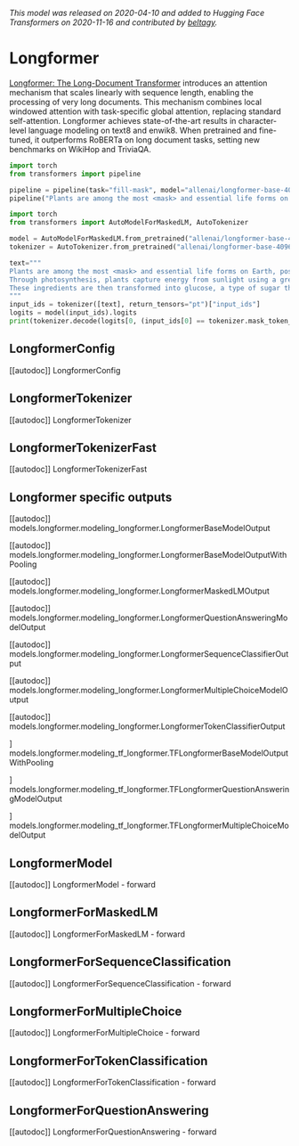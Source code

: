 <!--Copyright 2020 The HuggingFace Team. All rights reserved.

Licensed under the Apache License, Version 2.0 (the "License"); you may not use this file except in compliance with
the License. You may obtain a copy of the License at

http://www.apache.org/licenses/LICENSE-2.0

Unless required by applicable law or agreed to in writing, software distributed under the License is distributed on
an "AS IS" BASIS, WITHOUT WARRANTIES OR CONDITIONS OF ANY KIND, either express or implied. See the License for the
specific language governing permissions and limitations under the License.

⚠️ Note that this file is in Markdown but contain specific syntax for our doc-builder (similar to MDX) that may not be
rendered properly in your Markdown viewer.

-->
*This model was released on 2020-04-10 and added to Hugging Face Transformers on 2020-11-16 and contributed by [beltagy](https://huggingface.co/beltagy).*

# Longformer

[Longformer: The Long-Document Transformer](https://huggingface.co/papers/2004.05150) introduces an attention mechanism that scales linearly with sequence length, enabling the processing of very long documents. This mechanism combines local windowed attention with task-specific global attention, replacing standard self-attention. Longformer achieves state-of-the-art results in character-level language modeling on text8 and enwik8. When pretrained and fine-tuned, it outperforms RoBERTa on long document tasks, setting new benchmarks on WikiHop and TriviaQA.

<hfoptions id="usage">
<hfoption id="Pipeline">

```py
import torch
from transformers import pipeline

pipeline = pipeline(task="fill-mask", model="allenai/longformer-base-4096", dtype="auto")
pipeline("Plants are among the most <mask> and essential life forms on Earth, possessing a unique ability to produce their own food through a process known as photosynthesis. This complex biochemical process is fundamental not only to plant life but to virtually all life on the planet. Through photosynthesis, plants capture energy from sunlight using a green pigment called chlorophyll, which is located in specialized cell structures called chloroplasts. In the presence of light, plants absorb carbon dioxide from the atmosphere through small pores in their leaves called stomata, and take in water from the soil through their root systems. These ingredients are then transformed into glucose, a type of sugar that serves as a source of chemical energy, and oxygen, which is released as a byproduct into the atmosphere. The glucose produced during photosynthesis is not just used immediately; plants also store it as starch or convert it into other organic compounds like cellulose, which is essential for building their cellular structure.")
```

</hfoption>
<hfoption id="AutoModel">

```py
import torch
from transformers import AutoModelForMaskedLM, AutoTokenizer

model = AutoModelForMaskedLM.from_pretrained("allenai/longformer-base-4096", dtype="auto")
tokenizer = AutoTokenizer.from_pretrained("allenai/longformer-base-4096")

text="""
Plants are among the most <mask> and essential life forms on Earth, possessing a unique ability to produce their own food through a process known as photosynthesis. This complex biochemical process is fundamental not only to plant life but to virtually all life on the planet.
Through photosynthesis, plants capture energy from sunlight using a green pigment called chlorophyll, which is located in specialized cell structures called chloroplasts. In the presence of light, plants absorb carbon dioxide from the atmosphere through small pores in their leaves called stomata, and take in water from the soil through their root systems.
These ingredients are then transformed into glucose, a type of sugar that serves as a source of chemical energy, and oxygen, which is released as a byproduct into the atmosphere. The glucose produced during photosynthesis is not just used immediately; plants also store it as starch or convert it into other organic compounds like cellulose, which is essential for building their cellular structure.
"""
input_ids = tokenizer([text], return_tensors="pt")["input_ids"]
logits = model(input_ids).logits
print(tokenizer.decode(logits[0, (input_ids[0] == tokenizer.mask_token_id).nonzero().item()].argmax()))
```

</hfoption>
</hfoptions>

## LongformerConfig

[[autodoc]] LongformerConfig

## LongformerTokenizer

[[autodoc]] LongformerTokenizer

## LongformerTokenizerFast

[[autodoc]] LongformerTokenizerFast

## Longformer specific outputs

[[autodoc]] models.longformer.modeling_longformer.LongformerBaseModelOutput

[[autodoc]] models.longformer.modeling_longformer.LongformerBaseModelOutputWithPooling

[[autodoc]] models.longformer.modeling_longformer.LongformerMaskedLMOutput

[[autodoc]] models.longformer.modeling_longformer.LongformerQuestionAnsweringModelOutput

[[autodoc]] models.longformer.modeling_longformer.LongformerSequenceClassifierOutput

[[autodoc]] models.longformer.modeling_longformer.LongformerMultipleChoiceModelOutput

[[autodoc]] models.longformer.modeling_longformer.LongformerTokenClassifierOutput

] models.longformer.modeling_tf_longformer.TFLongformerBaseModelOutputWithPooling

] models.longformer.modeling_tf_longformer.TFLongformerQuestionAnsweringModelOutput

] models.longformer.modeling_tf_longformer.TFLongformerMultipleChoiceModelOutput

## LongformerModel

[[autodoc]] LongformerModel
    - forward

## LongformerForMaskedLM

[[autodoc]] LongformerForMaskedLM
    - forward

## LongformerForSequenceClassification

[[autodoc]] LongformerForSequenceClassification
    - forward

## LongformerForMultipleChoice

[[autodoc]] LongformerForMultipleChoice
    - forward

## LongformerForTokenClassification

[[autodoc]] LongformerForTokenClassification
    - forward

## LongformerForQuestionAnswering

[[autodoc]] LongformerForQuestionAnswering
    - forward

